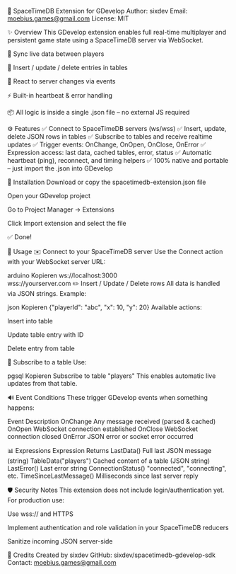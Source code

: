 🚀 SpaceTimeDB Extension for GDevelop
Author: sixdev
Email: moebius.games@gmail.com
License: MIT

✨ Overview
This GDevelop extension enables full real-time multiplayer and persistent game state using a SpaceTimeDB server via WebSocket.

🔄 Sync live data between players

🧠 Insert / update / delete entries in tables

🎯 React to server changes via events

⚡ Built-in heartbeat & error handling

📦 All logic is inside a single .json file – no external JS required

⚙ Features
✅ Connect to SpaceTimeDB servers (ws/wss)
✅ Insert, update, delete JSON rows in tables
✅ Subscribe to tables and receive realtime updates
✅ Trigger events: OnChange, OnOpen, OnClose, OnError
✅ Expression access: last data, cached tables, error, status
✅ Automatic heartbeat (ping), reconnect, and timing helpers
✅ 100% native and portable – just import the .json into GDevelop

📁 Installation
Download or copy the spacetimedb-extension.json file

Open your GDevelop project

Go to Project Manager → Extensions

Click Import extension and select the file

✅ Done!

📃 Usage
✉️ Connect to your SpaceTimeDB server
Use the Connect action with your WebSocket server URL:

arduino
Kopieren
ws://localhost:3000  
wss://yourserver.com
✏️ Insert / Update / Delete rows
All data is handled via JSON strings. Example:

json
Kopieren
{"playerId": "abc", "x": 10, "y": 20}
Available actions:

Insert into table

Update table entry with ID

Delete entry from table

📡 Subscribe to a table
Use:

pgsql
Kopieren
Subscribe to table "players"
This enables automatic live updates from that table.

🔊 Event Conditions
These trigger GDevelop events when something happens:

Event	Description
OnChange	Any message received (parsed & cached)
OnOpen	WebSocket connection established
OnClose	WebSocket connection closed
OnError	JSON error or socket error occurred

📊 Expressions
Expression	Returns
LastData()	Full last JSON message (string)
TableData("players")	Cached content of a table (JSON string)
LastError()	Last error string
ConnectionStatus()	"connected", "connecting", etc.
TimeSinceLastMessage()	Milliseconds since last server reply

🛡️ Security Notes
This extension does not include login/authentication yet.
For production use:

Use wss:// and HTTPS

Implement authentication and role validation in your SpaceTimeDB reducers

Sanitize incoming JSON server-side

🎉 Credits
Created by sixdev
GitHub: sixdev/spacetimedb-gdevelop-sdk
Contact: moebius.games@gmail.com